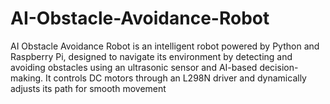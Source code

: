 # AI-Obstacle-Avoidance-Robot
AI Obstacle Avoidance Robot is an intelligent robot powered by Python and Raspberry Pi, designed to navigate its environment by detecting and avoiding obstacles using an ultrasonic sensor and AI-based decision-making. It controls DC motors through an L298N driver and dynamically adjusts its path for smooth movement
